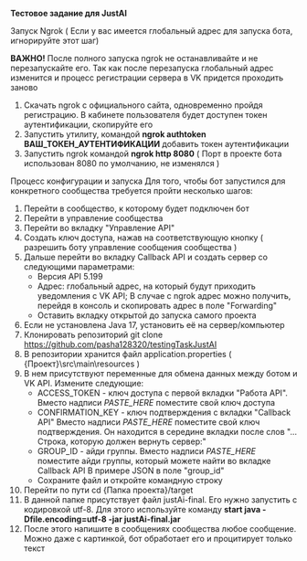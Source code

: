 **Тестовое задание для JustAI**

Запуск Ngrok ( Если у вас имеется глобальный адрес для запуска бота, игнорируйте этот шаг)

**ВАЖНО!** После полного запуска ngrok не останавливайте и не перезапускайте его. Так как после перезапуска глобальный адрес изменится и процесс регистрации сервера в VK придется проходить заново
  1. Скачать ngrok с официального сайта, одновременно пройдя регистрацию. В кабинете пользователя будет доступен токен аутентификации, скопируйте его
  2. Запустить утилиту, командой **ngrok authtoken ВАШ_ТОКЕН_АУТЕНТИФИКАЦИИ** добавить токен аутентификации
  3. Запустить ngrok командой **ngrok http 8080** ( Порт в проекте бота использован 8080 по умолчанию, не изменялся )

Процесс конфигурации и запуска
Для того, чтобы бот запустился для конкретного сообщества требуется пройти несколько шагов:
  1. Перейти в сообщество, к которому будет подключен бот
  2. Перейти в управление сообщества
  3. Перейти во вкладку "Управление API"
  4. Создать ключ доступа, нажав на соответствующую кнопку ( разрешить боту управление сообщения сообщества )
  5. Дальше перейти во вкладку Callback API и создать сервер со следующими параметрами:
     - Версия API 5.199
     - Адрес: глобальный адрес, на который будут приходить уведомления с VK API; В случае с ngrok адрес можно получить, перейдя в консоль и скопировать адрес в поле "Forwarding"
     - Оставить вкладку открытой до запуска самого проекта
  7. Если не установлена Java 17, установить её на сервер/компьютер
  8. Клонировать репозиторий git clone https://github.com/pasha128320/testingTaskJustAI
  9. В репозитории хранится файл application.properties ( {Проект}\src\main\resources )
  10. В нем присутствуют переменные для обмена данных между ботом и VK API. Измените следующие:
      - ACCESS_TOKEN - ключ доступа с первой вкладки "Работа API". Вместо надписи *PASTE_HERE* поместите свой ключ доступа
      - CONFIRMATION_KEY - ключ подтверждения с вкладки "Callback API"  Вместо надписи *PASTE_HERE* поместите свой ключ подтверждения. Он находится в середине вкладки после слов "... Строка, которую должен вернуть сервер:"
      - GROUP_ID - айди группы. Вместо надписи *PASTE_HERE* поместите айди группы, который можете найти во вкладке Callback API В примере JSON в поле "group_id"
      - Сохраните файл и откройте командную строку
  12. Перейти по пути cd {Папка проекта}/target
  13. В данной папке присутствует файл justAi-final. Его нужно запустить с кодировкой utf-8. Для этого используйте команду **start java -Dfile.encoding=utf-8 -jar justAi-final.jar**
  14. После этого напишите в сообщениях сообщества любое сообщение. Можно даже с картинкой, бот обработает его и процитирует только текст

